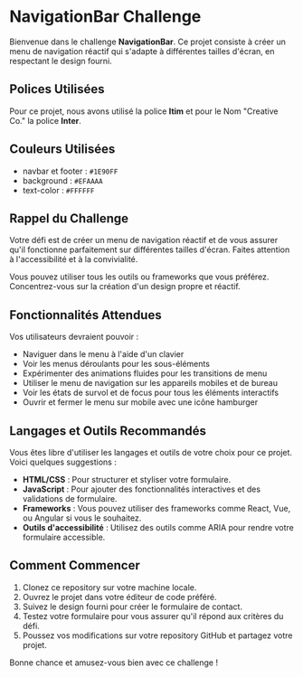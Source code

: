 # NavigationBar Challenge

Bienvenue dans le challenge **NavigationBar**. Ce projet consiste à créer un menu de navigation réactif qui s'adapte à différentes tailles d'écran, en respectant le design fourni.

## Polices Utilisées

Pour ce projet, nous avons utilisé la police **Itim** et pour le Nom "Creative Co." la police **Inter**. 

## Couleurs Utilisées

- navbar et footer : `#1E90FF`
- background : `#EFAAAA`
- text-color : `#FFFFFF`

## Rappel du Challenge

Votre défi est de créer un menu de navigation réactif et de vous assurer qu'il fonctionne parfaitement sur différentes tailles d'écran. Faites attention à l'accessibilité et à la convivialité.

Vous pouvez utiliser tous les outils ou frameworks que vous préférez. Concentrez-vous sur la création d'un design propre et réactif.

## Fonctionnalités Attendues

Vos utilisateurs devraient pouvoir :

- Naviguer dans le menu à l'aide d'un clavier
- Voir les menus déroulants pour les sous-éléments
- Expérimenter des animations fluides pour les transitions de menu
- Utiliser le menu de navigation sur les appareils mobiles et de bureau
- Voir les états de survol et de focus pour tous les éléments interactifs
- Ouvrir et fermer le menu sur mobile avec une icône hamburger
  
## Langages et Outils Recommandés

Vous êtes libre d'utiliser les langages et outils de votre choix pour ce projet. Voici quelques suggestions :

- **HTML/CSS** : Pour structurer et styliser votre formulaire.
- **JavaScript** : Pour ajouter des fonctionnalités interactives et des validations de formulaire.
- **Frameworks** : Vous pouvez utiliser des frameworks comme React, Vue, ou Angular si vous le souhaitez.
- **Outils d'accessibilité** : Utilisez des outils comme ARIA pour rendre votre formulaire accessible.

## Comment Commencer

1. Clonez ce repository sur votre machine locale.
2. Ouvrez le projet dans votre éditeur de code préféré.
3. Suivez le design fourni pour créer le formulaire de contact.
4. Testez votre formulaire pour vous assurer qu'il répond aux critères du défi.
5. Poussez vos modifications sur votre repository GitHub et partagez votre projet.

Bonne chance et amusez-vous bien avec ce challenge !

